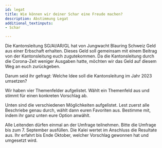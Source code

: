 ```yaml
---
id: legat
title: Wie können wir deiner Schar eine Freude machen?
description: Abstimmung Legat
additional_textinputs:
- Schar

---
```


Die Kantonsleitung SG/AI/AR/GL hat von Jungwacht Blauring Schweiz Geld aus einer Erbschaft erhalten. Dieses Geld soll gemeinsam mit einem Beitrag von der Kantonsleitung euch zugutekommen. Da die Kantonsleitung durch die Corona-Zeit weniger Ausgaben hatte, möchten wir das Geld auf diesem Weg an euch zurückgeben.

Darum seid ihr gefragt: Welche Idee soll die Kantonsleitung im Jahr 2023 umsetzen?

Wir haben vier Themenfelder aufgelistet. Wählt ein Themenfeld aus und stimmt für einen konkreten Vorschlag ab.

Unten sind die verschiedenen Möglichkeiten aufgelistet. Lest zuerst alle Beschriebe genau durch, wählt dann euren Favoriten aus. Bestimme mit, indem ihr ganz unten eure Option anwählt.

Alle Leitenden dürfen einmal an der Umfrage teilnehmen. Bitte die Umfrage bis zum 7. September ausfüllen. Die Kalei wertet im Anschluss die Resultate aus. Ihr erfahrt bis Ende Oktober, welcher Vorschlag gewonnen hat und umgesetzt wird.
